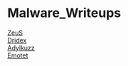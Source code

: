 # Malware_Writeups

<a href="https://lawiet47.github.io/malware_writeups/ZeuS">ZeuS</a>
<br />
<a href="https://lawiet47.github.io/malware_writeups/Dridex">Dridex</a>
<br />
<a href="https://lawiet47.github.io/malware_writeups/Adylkuzz">Adylkuzz</a>
<br />
<a href="https://lawiet47.github.io/malware_writeups/Emotet">Emotet</a>
